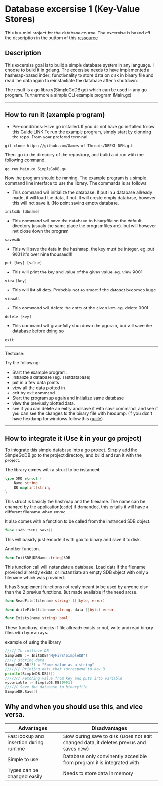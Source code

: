 # Database excersise 1 (Key-Value Stores)
This is a mini project for the database course. The excersise is based off the description in the buttom of this [ressource](https://github.com/datsoftlyngby/soft2018spring-databases-teaching-material/blob/master/lecture_notes/01-Intro_to_DB.ipynb)
## Description
This excersise goal is to build a simple database system in any language. I choose to build it in golang. The excersise needs to have implemented a hashmap-based index, functionality to store data on disk in binary file and read the data again to reinstantiate the database after a shutdown.

The result is a go library(SimpleGoDB.go) which can be used in any go program. Furthermore a simple CLI example program (Main.go)

------------------
## How to run it (example program)
- Pre-conditions: Have go installed. If you do not have go installed follow this Guide:LINK
To run the example program, simply start by clonning the repo. From your prefered terminal.
```
git clone https://github.com/Games-of-Threads/DBEX1-DFH.git
```
Then, go to the directory of the repository, and build and run with the following command.
```
go run Main.go SimpleGoDB.go
```
Now the program should be running. The example program is a simple command line interface to use the library. The commands is as follows:



- This command will initialize the database. If put in a database allready made, it will load the data, if not. It will create empty database, however this will not save it. (No point saving empty database. 

```initsdb [dbname]```



- This command will save the database to binaryfile on the default directory (usualy the same place the programfiles are). but will however not close down the program

```savesdb```

- This will save the data in the hashmap. the key must be integer. eg. put 9001 it's over nine thousand!!!

```put [key] [value]```

- This will print the key and value of the given value. eg. view 9001

```view [key]```

- This will list all data. Probably not so smart if the dataset becomes huge

```viewall```

- This command will delete the entry at the given key. eg. delete 9001

```delete [key]```

- This command will gracefully shut down the pgoram, but will save the database before doing so

```exit```

-------------
Testcase:

Try the following:
- Start the example program.
- Initialize a database (eg. Testdatabase)
- put in a few data points
- view all the data plotted in.
- exit by exit command
- Start the program up again and initialize same database
- view the previusly plotted data.
- see if you can delete an entry and save it with save command, and see if you can see the changes to the binary file with hexdump. (If you don't have hexdump for windows follow this [guide](https://superuser.com/questions/701141/how-to-add-more-commands-to-git-bash))

-----------------------
## How to integrate it (Use it in your go project)
To integrate this simple database into a go project. Simply add the SimpleGoDB.go to the project directory, and build and run it with the project.

The library comes with a struct to be instanced.
```go
type SDB struct {
	Name string
	DB map[int]string
}
```
This struct is basicly the hashmap and the filename. The name can be changed by the application(code) if demanded, this entails it will have a different filename when saved.

It also comes with a function to be called from the instanced SDB object.
```go
func (sdb *SDB) Save()
```
This will basicly just encode it with gob to binary and save it to disk.

Another function.
```go
func InitSDB(DBName string)SDB
```
This function call will instanziate a database. Load data if the filename provided allready exists, or instanziate an empty SDB object with only a filename which was provided.

It has 3 suplement functions not realy meant to be used by anyone else than the 2 previus functions. But made available if the need arose.

```go
func ReadFile(filename string) ([]byte, error)
```

```go
func WriteFile(filename string, data []byte) error
```

```go
func Exists(name string) bool
```

These functions, checks if file allready exists or not, write and read binary files with byte arrays.

example of using the library

```go
///// To initiaze DB
SimpleDB := InitSDB("MyFirstSimpleDB")
///// storing data
SimpleDB.DB[3] = "Some value as a string"
/////// Printing data that correspond to key 3
println(SimpleDB.DB[3])
/////// Fetching value from key and puts into variable
myvariable := SimpleDB.DB[9001]
////// Save the database to binaryfile
SimpleDB.Save()
```

## Why and when you should use this, and vice versa.
Advantages | Disadvantages
----------------------- | ------------------------------------------
Fast lookup and insertion during runtime	| Slow during save to disk (Does not edit changed data, it deletes previus and saves new)
Simple to use   | Database only convinently accesible from program it is integrated with
Types can be changed easily | Needs to store data in memory


